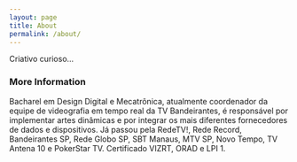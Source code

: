 ```yaml
---
layout: page
title: About
permalink: /about/
---
```


Criativo curioso...

### More Information

Bacharel em Design Digital e Mecatrônica, atualmente coordenador da equipe de videografia em tempo real da TV Bandeirantes, é responsável por implementar artes dinâmicas e por integrar os mais diferentes fornecedores de dados e dispositivos. Já passou pela RedeTV!, Rede Record, Bandeirantes SP, Rede Globo SP, SBT Manaus, MTV SP, Novo Tempo, TV Antena 10 e PokerStar TV. Certificado VIZRT, ORAD e LPI 1.
